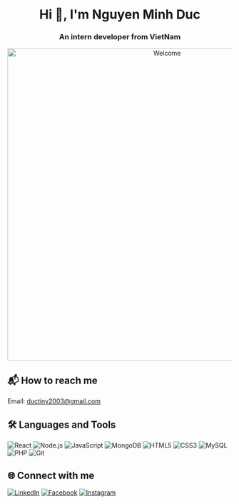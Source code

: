 <div align="center">

# Hi 👋, I'm Nguyen Minh Duc
### An intern developer from VietNam

<img src="https://i.pinimg.com/originals/8c/9a/07/8c9a079986a4ce112882fea6db3ffdee.gif" width="700" alt="Welcome" />

</div>


## 📬 How to reach me

Email: [ductiny2003@gmail.com](mailto:ductiny2003@gmail.com)


## 🛠️ Languages and Tools

<p align="left">
  <img src="https://img.icons8.com/color/48/react-native.png" alt="React"/>
  <img src="https://img.icons8.com/color/48/000000/nodejs.png" alt="Node.js"/>
  <img src="https://img.icons8.com/color/48/000000/javascript--v1.png" alt="JavaScript"/>
 <img src="https://img.icons8.com/color/48/000000/mongodb.png" alt="MongoDB"/>
  <img src="https://img.icons8.com/color/48/000000/html-5--v1.png" alt="HTML5"/>
  <img src="https://img.icons8.com/color/48/000000/css3.png" alt="CSS3"/>
  <img src="https://img.icons8.com/color/48/000000/mysql-logo.png" alt="MySQL"/>
  <img src="https://img.icons8.com/officel/48/php-logo.png" alt="PHP"/>
  <img src="https://img.icons8.com/color/48/000000/git.png" alt="Git"/>
  
</p>


## 🌐 Connect with me
[![LinkedIn](https://img.icons8.com/color/48/000000/linkedin.png)](https://www.linkedin.com/)
[![Facebook](https://img.icons8.com/color/48/000000/facebook-new.png)](https://www.facebook.com/kusnnn)
[![Instagram](https://img.icons8.com/color/48/000000/instagram-new.png)](https://www.instagram.com/ducnm._)


